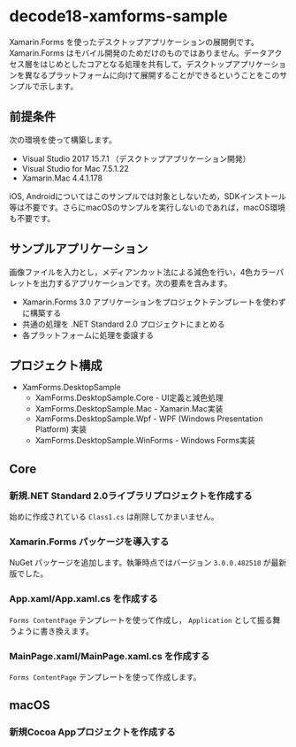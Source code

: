 # decode18-xamforms-sample
Xamarin.Forms を使ったデスクトップアプリケーションの展開例です。
Xamarin.Forms はモバイル開発のためだけのものではありません。データアクセス層をはじめとしたコアとなる処理を共有して，デスクトップアプリケーションを異なるプラットフォームに向けて展開することができるということをこのサンプルで示します。

## 前提条件
次の環境を使って構築します。

- Visual Studio 2017 15.7.1 （デスクトップアプリケーション開発）
- Visual Studio for Mac 7.5.1.22
- Xamarin.Mac 4.4.1.178

iOS, Androidについてはこのサンプルでは対象としないため，SDKインストール等は不要です。さらにmacOSのサンプルを実行しないのであれば，macOS環境も不要です。

## サンプルアプリケーション
画像ファイルを入力とし，メディアンカット法による減色を行い，4色カラーパレットを出力するアプリケーションです。次の要素を含みます。

- Xamarin.Forms 3.0 アプリケーションをプロジェクトテンプレートを使わずに構築する
- 共通の処理を .NET Standard 2.0 プロジェクトにまとめる
- 各プラットフォームに処理を委譲する

## プロジェクト構成
- XamForms.DesktopSample
  - XamForms.DesktopSample.Core - UI定義と減色処理
  - XamForms.DesktopSample.Mac - Xamarin.Mac実装
  - XamForms.DesktopSample.Wpf - WPF (Windows Presentation Platform) 実装
  - XamForms.DesktopSample.WinForms - Windows Forms実装

## Core
### 新規.NET Standard 2.0ライブラリプロジェクトを作成する
始めに作成されている `Class1.cs` は削除してかまいません。
### Xamarin.Forms パッケージを導入する
NuGet パッケージを追加します。執筆時点ではバージョン `3.0.0.482510` が最新版でした。
### App.xaml/App.xaml.cs を作成する
`Forms ContentPage` テンプレートを使って作成し， `Application` として振る舞うように書き換えます。
### MainPage.xaml/MainPage.xaml.cs を作成する
`Forms ContentPage` テンプレートを使って作成します。

## macOS
### 新規Cocoa Appプロジェクトを作成する
